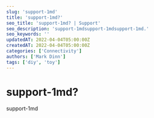 ```yaml
---
slug: 'support-1md'
title: 'support-1md?'
seo_title: 'support-1md? | Support'
seo_description: 'support-1mdsupport-1mdsupport-1md.'
seo_keywords: ''
updatedAT: 2022-04-04T05:00:00Z
createdAT: 2022-04-04T05:00:00Z
categories: ['Connectivity']
authors: ['Mark Dinn']
tags: ['diy', 'toy']
---
```


# support-1md?

support-1md
